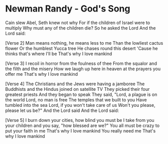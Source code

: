 # Newman Randy - God's Song
Cain slew Abel, Seth knew not why
For if the children of Israel were to multiply
Why must any of the children die?
So he asked the Lord
And the Lord said:

[Verse 2]
Man means nothing, he means less to me
Than the lowliest cactus flower
Or the humblest Yucca tree
He chases round this desert
'Cause he thinks that's where I'll be
That's why I love mankind

[Verse 3]
I recoil in horror from the foulness of thee
From the squalor and the filth and the misery
How we laugh up here in heaven at the prayers you offer me
That's why I love mankind

[Verse 4]
The Christians and the Jews were having a jamboree
The Buddhists and the Hindus joined on satellite TV
They picked their four greatest priests
And they began to speak
They said, "Lord, a plague is on the world
Lord, no man is free
The temples that we built to you
Have tumbled into the sea
Lord, if you won't take care of us
Won't you please, please let us be?"
And the Lord said
And the Lord said:

[Verse 5]
I burn down your cities, how blind you must be
I take from you your children and you say, "how blessed are we?"
You all must be crazy to put your faith in me
That's why I love mankind
You really need me
That's why I love mankind